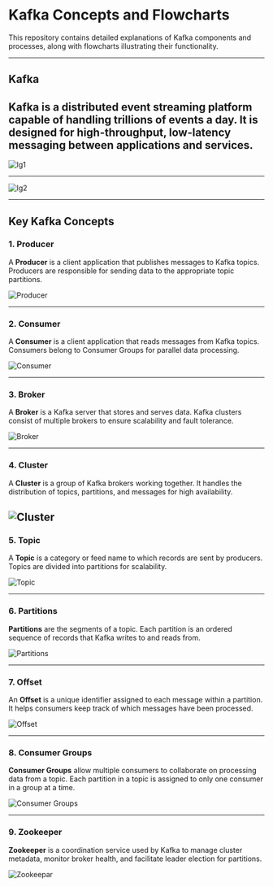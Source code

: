 # Kafka Concepts and Flowcharts  

This repository contains detailed explanations of Kafka components and processes, along with flowcharts illustrating their functionality.  

---

## Kafka  

**Kafka** is a distributed event streaming platform capable of handling trillions of events a day. It is designed for high-throughput, low-latency messaging between applications and services.  
---

![Ig1](https://github.com/user-attachments/assets/9a929798-7d16-4b6b-a182-75029b9de67e)

----

![Ig2](https://github.com/user-attachments/assets/80367c38-c7b1-4613-9418-929d548819b6)

---

## Key Kafka Concepts  

### 1. **Producer**  
A **Producer** is a client application that publishes messages to Kafka topics. Producers are responsible for sending data to the appropriate topic partitions.  

![Producer](https://github.com/user-attachments/assets/ff318680-31cb-4287-97ba-c520b69343aa)


---

### 2. **Consumer**  
A **Consumer** is a client application that reads messages from Kafka topics. Consumers belong to Consumer Groups for parallel data processing.  

![Consumer](https://github.com/user-attachments/assets/e5ce893c-d671-4958-8247-911ece3718a0)

---

### 3. **Broker**  
A **Broker** is a Kafka server that stores and serves data. Kafka clusters consist of multiple brokers to ensure scalability and fault tolerance.  

![Broker](https://github.com/user-attachments/assets/89c286f3-e3ae-4de1-9f16-4dd74e0bdba2)

---

### 4. **Cluster**  
A **Cluster** is a group of Kafka brokers working together. It handles the distribution of topics, partitions, and messages for high availability.  

![Cluster](https://github.com/user-attachments/assets/9486fd21-a010-40ac-8b1c-55eca5036024)
---

### 5. **Topic**  
A **Topic** is a category or feed name to which records are sent by producers. Topics are divided into partitions for scalability.  

![Topic](https://github.com/user-attachments/assets/d2796d13-6c6c-4950-9846-958de0365ee8)

---

### 6. **Partitions**  
**Partitions** are the segments of a topic. Each partition is an ordered sequence of records that Kafka writes to and reads from.  

![Partitions](https://github.com/user-attachments/assets/90497bf4-b60f-499a-a566-60f8748ff7f5)

---

### 7. **Offset**  
An **Offset** is a unique identifier assigned to each message within a partition. It helps consumers keep track of which messages have been processed.  

![Offset](https://github.com/user-attachments/assets/b0c76962-1ed0-41cb-b1e0-4c869abdab1d)

---

### 8. **Consumer Groups**  
**Consumer Groups** allow multiple consumers to collaborate on processing data from a topic. Each partition in a topic is assigned to only one consumer in a group at a time.  

![Consumer Groups](https://github.com/user-attachments/assets/44757c7e-6e37-4358-a87f-a67e69576183)

---

### 9. **Zookeeper**  
**Zookeeper** is a coordination service used by Kafka to manage cluster metadata, monitor broker health, and facilitate leader election for partitions.  

![Zookeepar](https://github.com/user-attachments/assets/046f713b-8491-47c9-8bec-03e46c92e363)

